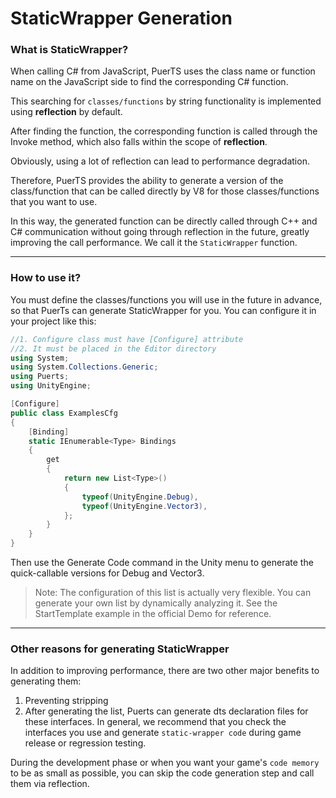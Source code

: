 # StaticWrapper Generation
### What is StaticWrapper?
When calling C# from JavaScript, PuerTS uses the class name or function name on the JavaScript side to find the corresponding C# function.

This searching for `classes/functions` by string functionality is implemented using **reflection** by default.

After finding the function, the corresponding function is called through the Invoke method, which also falls within the scope of **reflection**.

Obviously, using a lot of reflection can lead to performance degradation.

Therefore, PuerTS provides the ability to generate a version of the class/function that can be called directly by V8 for those classes/functions that you want to use.

In this way, the generated function can be directly called through C++ and C# communication without going through reflection in the future, greatly improving the call performance. We call it the `StaticWrapper` function.

----------
### How to use it?
You must define the classes/functions you will use in the future in advance, so that PuerTs can generate StaticWrapper for you. You can configure it in your project like this:

```csharp
//1. Configure class must have [Configure] attribute
//2. It must be placed in the Editor directory
using System;
using System.Collections.Generic;
using Puerts;
using UnityEngine;

[Configure]
public class ExamplesCfg
{
    [Binding]
    static IEnumerable<Type> Bindings
    {
        get
        {
            return new List<Type>()
            {
                typeof(UnityEngine.Debug),
                typeof(UnityEngine.Vector3),
            };
        }
    }
}
```
Then use the Generate Code command in the Unity menu to generate the quick-callable versions for Debug and Vector3.

> Note: The configuration of this list is actually very flexible. You can generate your own list by dynamically analyzing it. See the StartTemplate example in the official Demo for reference.

----------
### Other reasons for generating StaticWrapper
In addition to improving performance, there are two other major benefits to generating them:

1. Preventing stripping
2. After generating the list, Puerts can generate dts declaration files for these interfaces.
In general, we recommend that you check the interfaces you use and generate `static-wrapper code` during game release or regression testing.

During the development phase or when you want your game's `code memory` to be as small as possible, you can skip the code generation step and call them via reflection.